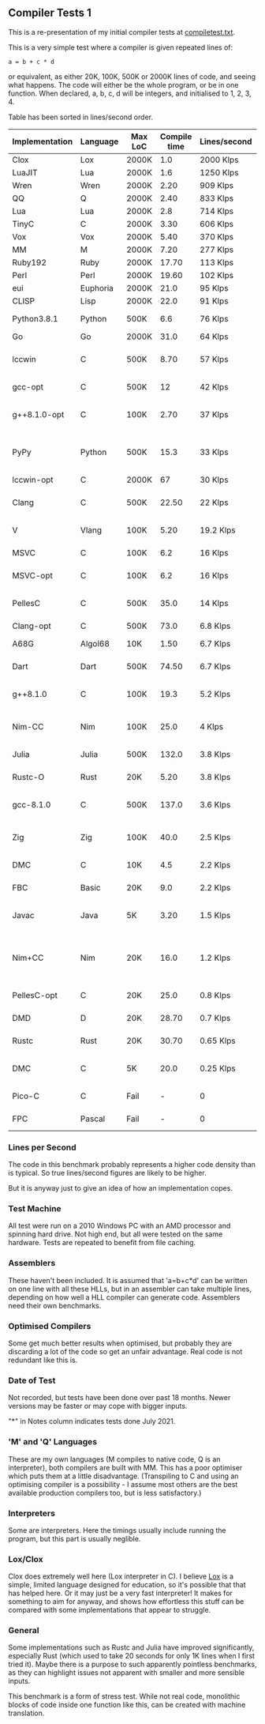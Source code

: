 ## Compiler Tests 1

This is a re-presentation of my initial compiler tests at [compiletest.txt](compilertest.txt).

This is a very simple test where a compiler is given repeated lines of:

    a = b + c * d
 
or equivalent, as either 20K, 100K, 500K or 2000K lines of code, and seeing what happens. The code will either be the whole program, or be in one function. When declared, a, b, c, d will be integers, and initialised to 1, 2, 3, 4. 

Table has been sorted in lines/second order.

Implementation | Language | Max LoC | Compile time | Lines/second | Notes
--- | --- | --- | --- | --- | ---
Clox | Lox | 2000K | 1.0 | 2000 Klps | 
LuaJIT | Lua | 2000K | 1.6 | 1250 Klps |  \*
Wren | Wren | 2000K | 2.20 | 909 Klps | 
QQ | Q | 2000K | 2.40 | 833 Klps | \* 
Lua | Lua | 2000K | 2.8 | 714 Klps | \*
TinyC | C | 2000K | 3.30 | 606 Klps | \*
Vox | Vox | 2000K | 5.40 | 370 Klps | 
MM | M | 2000K | 7.20 | 277 Klps | \* 
Ruby192 | Ruby | 2000K | 17.70 | 113 Klps | 
Perl | Perl | 2000K | 19.60 | 102 Klps | 
eui | Euphoria | 2000K | 21.0 | 95 Klps | 
CLISP | Lisp | 2000K | 22.0 | 91 Klps | 
Python3.8.1 | Python | 500K | 6.6 | 76 Klps | \* Timed out at 2000K
Go | Go | 2000K | 31.0 | 64 Klps | 
lccwin | C | 500K | 8.70 | 57 Klps |  Machine OOM at 2000K
gcc-opt | C | 500K | 12 |  42 Klps | Timed out at 2000K
g++8.1.0-opt | C | 100K | 2.70 | 37 Klps |  (Not tested above 100K)
PyPy | Python | 500K | 15.3 | 33 Klps | * Timed out/became unstable at 2000K
lccwin-opt | C | 2000K | 67 |  30 Klps
Clang | C | 500K | 22.50 | 22 Klps |  Machine OOM at 2000K
V | Vlang | 100K | 5.20 | 19.2 Klps | (500K+ not attempted)
MSVC | C | 100K | 6.2 | 16 Klps |\*  Timed out at 500K
MSVC-opt | C | 100K | 6.2 | 16 Klps |\*  Timed out at 500K
PellesC | C | 500K | 35.0 | 14 Klps |  Reported OOM at 2000K
Clang-opt | C | 500K | 73.0 | 6.8 Klps | 
A68G | Algol68 | 10K | 1.50 | 6.7 Klps |  (OOM on 20K)
Dart | Dart | 500K | 74.50 | 6.7 Klps | (2000K not attempted)
g++8.1.0 | C | 100K | 19.3 | 5.2 Klps |  (Not tested above 100K)
Nim-CC | Nim | 100K |  25.0 | 4 Klps | Timed out (Nim to C only)
Julia | Julia | 500K | 132.0 | 3.8 Klps |  (2000K not attempted)
Rustc-O | Rust | 20K | 5.20 | 3.8 Klps |  Timed out at 100
gcc-8.1.0 | C | 500K | 137.0 | 3.6 Klps |   Machine OOM at 2000K
Zig | Zig | 100K | 40.0 | 2.5 Klps |  Machine OOM on 500K
DMC | C | 10K | 4.5 | 2.2 Klps | * Crashed on 20K
FBC | Basic | 20K | 9.0 | 2.2 Klps |  Timed out at 100K
Javac | Java | 5K | 3.20 | 1.5 Klps |  'Code too large' on 20K
Nim+CC | Nim | 20K | 16.0 | 1.2 Klps |  Out of memory (Nim to C + C compilation)
PellesC-opt | C | 20K | 25.0 | 0.8 Klps |  Timed out at 100K
DMD | D | 20K | 28.70 | 0.7 Klps |  Timed out on 100K
Rustc | Rust | 20K | 30.70 | 0.65 Klps | Timed out at 100K
DMC | C | 5K | 20.0 | 0.25 Klps | * Crashed on bigger inputs 
Pico-C | C | Fail | - | 0 | * Various errors
FPC | Pascal | Fail | - | 0 |  (Proc too complex)

### Lines per Second

The code in this benchmark probably represents a higher code density than is typical. So true lines/second figures are likely to be higher.

But it is anyway just to give an idea of how an implementation copes.

### Test Machine

All test were run on a 2010 Windows PC with an AMD processor and spinning hard drive. Not high end, but all were tested on the same hardware. Tests are repeated to benefit from file caching.

### Assemblers

These haven't been included. It is assumed that 'a=b+c\*d' can be written on one line with all these HLLs, but in an assembler can take multiple lines, depending on how well a HLL compiler can generate code. Assemblers need their own benchmarks.

### Optimised Compilers

Some get much better results when optimised, but probably they are discarding a lot of the code so get an unfair advantage. Real code is not redundant like this is.

### Date of Test

Not recorded, but tests have been done over past 18 months. Newer versions may be faster or may cope with bigger inputs.

"\*" in Notes column indicates tests done July 2021.

### 'M' and 'Q' Languages

These are my own languages (M compiles to native code, Q is an interpreter), both compilers are built with MM. This has a poor optimiser which puts them at a little disadvantage. (Transpiling to C and using an optimising compiler is a possibility - I assume most others are the best available production compilers too, but is less satisfactory.)

### Interpreters

Some are interpreters. Here the timings usually include running the program, but this part is usually neglible.

### Lox/Clox

Clox does extremely well here (Lox interpreter in C). I believe [Lox](https://craftinginterpreters.com/the-lox-language.html) is a simple, limited language designed for education, so it's possible that that has helped here. Or it may just be a very fast interpreter! It makes for something to aim for anyway, and shows how effortless this stuff can be compared with some implementations that appear to struggle.

### General

Some implementations such as Rustc and Julia have improved significantly, especially Rust (which used to take 20 seconds for only 1K lines when I first tried it). Maybe there is a purpose to such apparently pointless benchmarks, as they can highlight issues not apparent with smaller and more sensible inputs.

This benchmark is a form of stress test. While not real code, monolithic blocks of code inside one function like this, can be created with machine translation.

